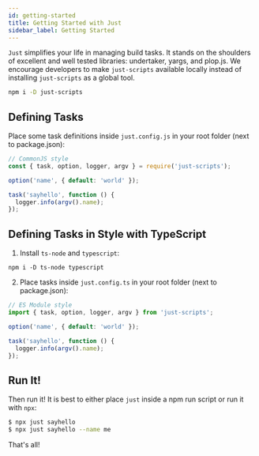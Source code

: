```yaml
---
id: getting-started
title: Getting Started with Just
sidebar_label: Getting Started
---
```


`Just` simplifies your life in managing build tasks. It stands on the shoulders of excellent and well tested libraries: undertaker, yargs, and plop.js. We encourage developers to make `just-scripts` available locally instead of installing `just-scripts` as a global tool.

```sh
npm i -D just-scripts
```

## Defining Tasks

Place some task definitions inside `just.config.js` in your root folder (next to package.json):

```js
// CommonJS style
const { task, option, logger, argv } = require('just-scripts');

option('name', { default: 'world' });

task('sayhello', function () {
  logger.info(argv().name);
});
```

## Defining Tasks in Style with TypeScript

1. Install `ts-node` and `typescript`:

```
npm i -D ts-node typescript
```

2. Place tasks inside `just.config.ts` in your root folder (next to package.json):

```js
// ES Module style
import { task, option, logger, argv } from 'just-scripts';

option('name', { default: 'world' });

task('sayhello', function () {
  logger.info(argv().name);
});
```

## Run It!

Then run it! It is best to either place `just` inside a npm run script or run it with `npx`:

```sh
$ npx just sayhello
$ npx just sayhello --name me
```

That's all!
